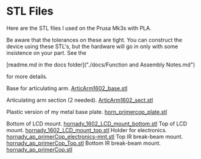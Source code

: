 # STL Files

Here are the STL files I used on the Prusa Mk3s with PLA.

Be aware that the tolerances on these are tight.  You can construct the device using these STL's, but the hardware will go in only with some insistence on your part.  See the 

[readme.md in the docs folder]("./docs/Function and Assembly Notes.md")

 for more details.

Base for articulating arm. [ArticArm1602_base.stl](./ArticArm1602_base.stl)

Articulating arm section (2 needed). [ArticArm1602_sect.stl](./ArticArm1602_sect.stl)

Plastic version of my metal base plate. [horn_primercop_plate.stl](./horn_primercop_plate.stl)

Bottom of LCD mount. [hornady_1602_LCD_mount_bottom.stl](./hornady_1602_LCD_mount_bottom.stl)
Top of LCD mount. [hornady_1602_LCD_mount_top.stl](./hornady_1602_LCD_mount_top.stl)
Holder for electronics. [hornady_ap_primerCop_electronics-mnt.stl](./hornady_ap_primerCop_electronics-mnt.stl)
Top IR break-beam mount. [hornady_ap_primerCop_Top.stl](./hornady_ap_primerCop_Top.stl)
Bottom IR break-beam mount. [hornady_ap_primerCop.stl](./hornady_ap_primerCop.stl)